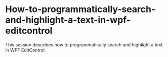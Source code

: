 # How-to-programmatically-search-and-highlight-a-text-in-wpf-editcontrol
This session describes how to programmatically search and highlight a text in WPF EditControl
